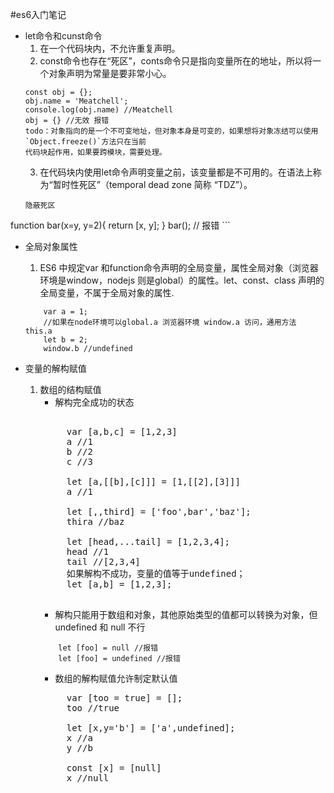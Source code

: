 #es6入门笔记
- let命令和cunst命令
    1. 在一个代码块内，不允许重复声明。
    2. const命令也存在“死区”，conts命令只是指向变量所在的地址，所以将一个对象声明为常量是要非常小心。
    ```
    const obj = {};
    obj.name = 'Meatchell';
    console.log(obj.name) //Meatchell
    obj = {} //无效 报错
    todo：对象指向的是一个不可变地址，但对象本身是可变的，如果想将对象冻结可以使用`Object.freeze()`方法只在当前
    代码块起作用，如果要跨模块，需要处理。
    ```
    3. 在代码块内使用let命令声明变量之前，该变量都是不可用的。在语法上称为“暂时性死区”（temporal dead zone 简称 “TDZ”）。
    ```
    隐蔽死区
function bar(x=y, y=2){
  return [x, y];
}
bar(); // 报错
    ```
    
- 全局对象属性
    1. ES6 中规定var 和function命令声明的全局变量，属性全局对象（浏览器环境是window，nodejs 则是global）的属性。let、const、class 声明的全局变量，不属于全局对象的属性.
    ```
        var a = 1;
        //如果在node环境可以global.a 浏览器环境 window.a 访问，通用方法 this.a
        let b = 2;
        window.b //undefined        
    ```
    
- 变量的解构赋值
    1. 数组的结构赋值
        - 解构完全成功的状态
        <pre> 
            var [a,b,c] = [1,2,3]
            a //1
            b //2
            c //3
            
            let [a,[[b],[c]]] = [1,[[2],[3]]]
            a //1
            
            let [,,third] = ['foo',bar','baz'];
            thira //baz
            
            let [head,...tail] = [1,2,3,4];
            head //1
            tail //[2,3,4]
            如果解构不成功，变量的值等于undefined；
            let [a,b] = [1,2,3];
        </pre>
        - 解构只能用于数组和对象，其他原始类型的值都可以转换为对象，但undefined 和 null 不行
        ```
            let [foo] = null //报错
            let [foo] = undefined //报错
        ```
        - 数组的解构赋值允许制定默认值
        <pre>
            var [too = true] = [];
            too //true
            
            let [x,y='b'] = ['a',undefined];
            x //a
            y //b
            
            const [x] = [null]
            x //null
            
        </pre>

    